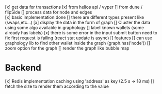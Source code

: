 [x] get data for transactions
    [x] from helios api / vyper
    [] from dune / flipSide
[] process data for node and edges\
    [x] basic implementation done
    []  there are different types present like (swaps,etc...)
[x] display the data in the form of graph
[] Cluster the data using some algo available in graphology
[] label known wallets (some already has labels)
[x] there is some error in the input submit button need to fix first request is failing (react stat update is async)
[] features
    [] can use graphology lib to find other wallet inside the graph (graph.has('node'))
    [] zoom option for the graph
    [] render the graph like bubble map
# Backend
[x] Redis implementation caching using 'address' as key (2.5 s -> 18 ms)
[] fetch the size to render them according to the value